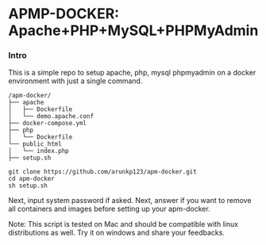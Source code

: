 APMP-DOCKER: Apache+PHP+MySQL+PHPMyAdmin
===================================

### Intro
This is a simple repo to setup apache, php, mysql phpmyadmin on a docker environment with just a single command.

```
/apm-docker/
├── apache
│   ├── Dockerfile
│   └── demo.apache.conf
├── docker-compose.yml
├── php
│   └── Dockerfile
└── public_html
│   └── index.php
├── setup.sh
```


```
git clone https://github.com/arunkp123/apm-docker.git
cd apm-docker
sh setup.sh
```

Next, input system password if asked. Next, answer if you want to remove all containers and images before setting up your apm-docker.

Note: This script is tested on Mac and should be compatible with linux distributions as well. Try it on windows and share your feedbacks.
